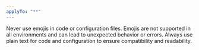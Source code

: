 ```yaml
---
applyTo: "**"
---
```


Never use emojis in code or configuration files. Emojis are not supported in all environments and can lead to unexpected behavior or errors. Always use plain text for code and configuration to ensure compatibility and readability.
